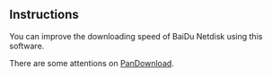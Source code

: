 ## Instructions

You can improve the downloading speed of BaiDu Netdisk using this software.

There are some attentions on [PanDownload](https://pandownload.com/).  
